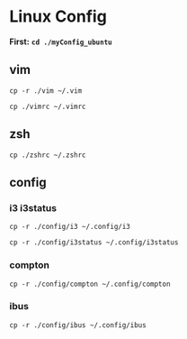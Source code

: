 # Linux Config
**First:**
**`cd ./myConfig_ubuntu`**

## vim
`cp -r ./vim ~/.vim`

`cp ./vimrc ~/.vimrc`


## zsh
`cp ./zshrc ~/.zshrc`


## config 
### i3 i3status

`cp -r ./config/i3 ~/.config/i3`

`cp -r ./config/i3status ~/.config/i3status`


### compton 

`cp -r ./config/compton ~/.config/compton`


### ibus

`cp -r ./config/ibus ~/.config/ibus`

